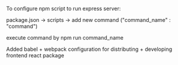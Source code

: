 To configure npm script to run express server:

package.json -> scripts -> add new command ("command_name" : "command")

execute command by npm run command_name

Added babel + webpack configuration for distributing + developing frontend react package
